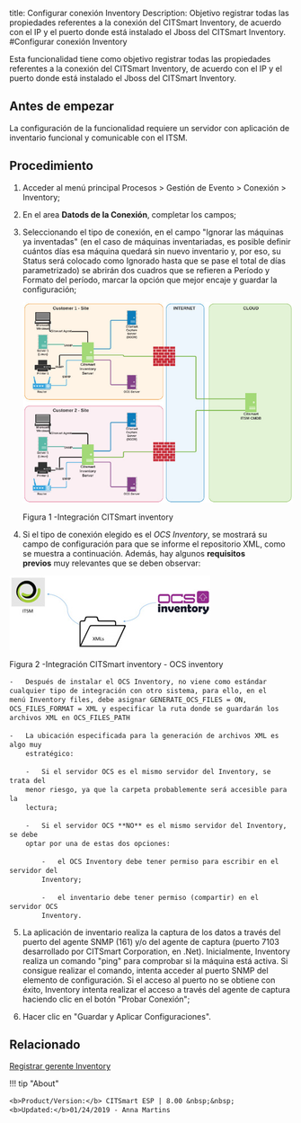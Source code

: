 title: Configurar conexión Inventory
Description: Objetivo registrar todas las propiedades referentes a la conexión del CITSmart Inventory, de acuerdo con el IP y el puerto donde está instalado el Jboss del CITSmart Inventory.
#Configurar conexión Inventory


Esta funcionalidad tiene como objetivo registrar todas las propiedades
referentes a la conexión del CITSmart Inventory, de acuerdo con el IP y el
puerto donde está instalado el Jboss del CITSmart Inventory.

Antes de empezar
--------------------

La configuración de la funcionalidad requiere un servidor con aplicación de
inventario funcional y comunicable con el ITSM.

Procedimiento
-----------------

1.  Acceder al menú principal Procesos \> Gestión de Evento \> Conexión \>
    Inventory;

2.  En el area **Datods de la Conexión**, completar los campos;

3.  Seleccionando el tipo de conexión, en el campo "Ignorar las máquinas ya
    inventadas" (en el caso de máquinas inventariadas, es posible definir
    cuántos días esa máquina quedará sin nuevo inventario y, por eso, su Status
    será colocado como Ignorado hasta que se pase el total de días
    parametrizado) se abrirán dos cuadros que se refieren a Período y Formato
    del período, marcar la opción que mejor encaje y guardar la configuración;


    ![inventory integración](images/conexao-inventory.jpg)

       Figura 1 -Integración CITSmart inventory


4.  Si el tipo de conexión elegido es el *OCS Inventory*, se mostrará su campo de configuración para que se informe el repositorio XML, como se muestra a continuación. Además, hay algunos **requisitos previos** muy relevantes que se deben observar:


![ocs](images/conexao-inventory-2.jpg)
   
Figura 2 -Integración CITSmart inventory - OCS inventory

    -   Después de instalar el OCS Inventory, no viene como estándar cualquier tipo de integración con otro sistema, para ello, en el          menú Inventory files, debe asignar GENERATE_OCS_FILES = ON, OCS_FILES_FORMAT = XML y especificar la ruta donde se guardarán los          archivos XML en OCS_FILES_PATH

    -   La ubicación especificada para la generación de archivos XML es algo muy
        estratégico:

        -   Si el servidor OCS es el mismo servidor del Inventory, se trata del
        menor riesgo, ya que la carpeta probablemente será accesible para la
        lectura;

        -   Si el servidor OCS **NO** es el mismo servidor del Inventory, se debe
        optar por una de estas dos opciones:

            -   el OCS Inventory debe tener permiso para escribir en el servidor del
            Inventory;

            -   el inventario debe tener permiso (compartir) en el servidor OCS
            Inventory.

5.  La aplicación de inventario realiza la captura de los datos a través del
    puerto del agente SNMP (161) y/o del agente de captura (puerto 7103
    desarrollado por CITSmart Corporation, en .Net). Inicialmente, Inventory
    realiza un comando "ping" para comprobar si la máquina está activa. Si
    consigue realizar el comando, intenta acceder al puerto SNMP del elemento de
    configuración. Si el acceso al puerto no se obtiene con éxito, Inventory
    intenta realizar el acceso a través del agente de captura haciendo clic en
    el botón "Probar Conexión";

6.  Hacer clic en "Guardar y Aplicar Configuraciones".

Relacionado
-------

[Registrar gerente Inventory](/es-es/citsmart-esp-8/processes/event/configuration/register-inventory-manager.html)



!!! tip "About"

    <b>Product/Version:</b> CITSmart ESP | 8.00 &nbsp;&nbsp;
    <b>Updated:</b>01/24/2019 - Anna Martins
